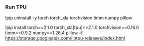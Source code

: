 ### Run TPU
!pip uninstall -y torch torch_xla torchvision timm numpy pillow

!pip install torch==2.1.0 torch_xla[tpu]==2.1.0 torchvision==0.16.0 timm==0.9.2 numpy==1.26.4 pillow -f https://storage.googleapis.com/libtpu-releases/index.html
